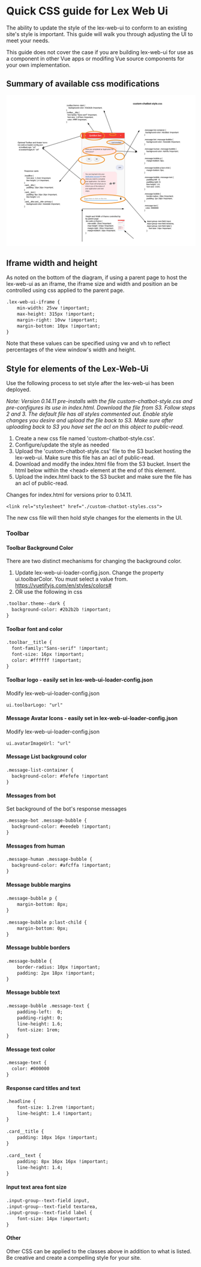 # Quick CSS guide for Lex Web Ui

The ability to update the style of the lex-web-ui to conform to an existing site's style 
is important. This guide will walk you through adjusting the UI to meet your needs.

This guide does not cover the case if you are building lex-web-ui for use as a component 
in other Vue apps or modifing Vue source components for your own implementation.

## Summary of available css modifications

![Common use of CSS for LexWebUi](./img/LexWebUiStyle.png)

## Iframe width and height

As noted on the bottom of the diagram, if using a parent page to host the lex-web-ui as an iframe, 
the iframe size and width and position an be controlled using css applied to the parent page. 

```shell script
.lex-web-ui-iframe {
    min-width: 25vw !important;
    max-height: 315px !important;
    margin-right: 10vw !important;
    margin-bottom: 10px !important;
}
```
Note that these values can be specified using vw and vh to reflect percentages of the view
window's width and height. 

## Style for elements of the Lex-Web-Ui
Use the following process to set style after the lex-web-ui has been deployed. 

*Note: Version 0.14.11 pre-installs with the file custom-chatbot-style.css and pre-configures its use in index.html. 
Download the file from S3. Follow steps 2 and 3. The default file has all styles commented out. Enable style changes
you desire and upload the file back to S3. Make sure after uploading back to S3 you have set the acl on this object to
public-read.* 

1) Create a new css file named 'custom-chatbot-style.css'.
2) Configure/update the style as needed
3) Upload the 'custom-chatbot-style.css' file to the S3 bucket hosting the lex-web-ui. Make sure this file has
an acl of public-read.
4) Download and modify the index.html file from the S3 bucket. Insert the html below
within the \<head\> element at the end of this element.
5) Upload the index.html back to the S3 bucket and make sure the file has an acl of public-read.

Changes for index.html for versions prior to 0.14.11.
```
<link rel="stylesheet" href="./custom-chatbot-styles.css">
```

The new css file will then hold style changes for the elements in the UI.

### Toolbar
#### Toolbar Background Color
There are two distinct mechanisms for changing the background color. 
1) Update lex-web-ui-loader-config.json. Change the property ui.toolbarColor. You must select a value
from.
https://vuetifyjs.com/en/styles/colors#
2) OR use the following in css
```
.toolbar.theme--dark {
  background-color: #2b2b2b !important;
}
```

#### Toolbar font and color
```
.toolbar__title {
  font-family:"Sans-serif" !important;
  font-size: 16px !important;
  color: #ffffff !important; 
} 
```

#### Toolbar logo - easily set in lex-web-ui-loader-config.json
Modify lex-web-ui-loader-config.json
```
ui.toolbarLogo: "url"
```
 
#### Message Avatar Icons - easily set in lex-web-ui-loader-config.json
Modify lex-web-ui-loader-config.json
```
ui.avatarImageUrl: "url"
```

#### Message List background color
```
.message-list-container {
  background-color: #fefefe !important
}
```

#### Messages from bot 
Set background of the bot's response messages
```
.message-bot .message-bubble {
  background-color: #eeedeb !important;
}
```

#### Messages from human
```
.message-human .message-bubble {
  background-color: #afcffa !important;
}
```

#### Message bubble margins
```
.message-bubble p {
    margin-bottom: 8px;
}

.message-bubble p:last-child {
    margin-bottom: 0px;
}
```

#### Message bubble borders
```
.message-bubble {
    border-radius: 10px !important;
    padding: 2px 18px !important;
}
```

#### Message bubble text
```
.message-bubble .message-text {
    padding-left:  0;
    padding-right: 0;
    line-height: 1.6;
    font-size: 1rem;
}
```

#### Message text color
````
.message-text {
  color: #000000
}
````

#### Response card titles and text
```
.headline {
    font-size: 1.2rem !important;
    line-height: 1.4 !important;
}

.card__title {
    padding: 10px 16px !important;
}

.card__text {
    padding: 8px 16px 16px !important;
    line-height: 1.4;
}
```

#### Input text area font size
```
.input-group--text-field input,
.input-group--text-field textarea,
.input-group--text-field label {
    font-size: 14px !important;
}
```

#### Other
Other CSS can be applied to the classes above in addition to what is listed. Be creative and 
create a compelling style for your site. 